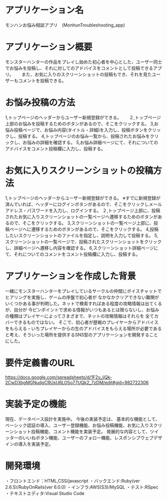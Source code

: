 # アプリケーション名

モンハンお悩み相談アプリ　(MonhunTroubleshooting_app)

# アプリケーション概要

モンスターハンターの作品をプレイし始めた初心者を中心とした、ユーザー同士でお悩みを投稿し、それに対してのアドバイスをコメントとして投稿できるアプリ。　　
また、お気に入りのスクリーンショットの投稿もでき、それを見たユーザーもコメントを投稿できる。

# お悩み投稿の方法

1,トップページのヘッダーからユーザー新規登録ができる。　　
２,トップページ上部のお悩みを投稿するためのボタンがあるので、そこをクリックする。
3,お悩み投稿ページで、お悩み内容(タイトル・詳細)を入力し、投稿ボタンをクリックし、投稿する。
4,トップページのお悩み一覧から、投稿されたお悩みをクリックし、お悩みの詳細を確認する。
5,お悩み詳細ページにて、それについてのアドバイスをコメント投稿欄に入力し、投稿する。

# お気に入りスクリーンショットの投稿方法

1,トップページのヘッダーからユーザー新規登録ができる。
※すでに新規登録が済んでいれば、ヘッダーにログインボタンがあるので、そこをクリックしメールアドレス・パスワードを入力し、ログインする。
２,トップページ上部に、投稿されたお気に入りスクリーンショットの一覧ページへ遷移するためのボタンがあるので、そこをクリックする。
3,スクリーンショットの一覧ページ上部に、投稿ページへに遷移するためのボタンがあるので、そこをクリックする。
4,投稿したいスクリーンショットのファイルを指定し、説明を入力して投稿する。
5,スクリーンショットの一覧ページで、投稿されたスクリーンショットをクリックし、詳細ページへ遷移し内容を確認する。
6,スクリーンショット詳細ページにて、それについてのコメントをコメント投稿欄に入力し、投稿する。

# アプリケーションを作成した背景

一緒にモンスターハンターをプレイしているサークルの仲間にボイスチャットでヒアリングを実施し、ゲームの序盤で初心者が
なかなかクリアできない難関がいくつかある事が判明した。ネットで検索すればある程度の攻略情報は出てくるが、自分が
今ピンポイントで求める情報がいつもあるとは限らないし、お悩みの種類はプレイヤーによってさまざまで、ネットの攻略情報はそれらを
全てカバーできるものではない。
そこで、初心者が歴戦のプレイヤーからアドバイスをもらえる・いちプレイヤーからの生のアドバイスをもらえる場所が必要である
と考え、そういった場所を提供するSNS型のアプリケーションを開発することにした。

# 要件定義書のURL

https://docs.google.com/spreadsheets/d/1F2y_ijQk-2CwD3bgMGNudgCRUsU6LO5o77UQk2_7zDM/edit#gid=982722306

# 実装予定の機能

現在、データベース設計を実施中。
今後の実装予定は、
基本的な機能として、ベーシック認証の導入、ユーザー登録機能、お悩み投稿機能、お気に入りスクリーンショット投稿機能、コメント機能を実装予定。
発展的な内容として、ツイッターのいいねボタン機能、ユーザーのフォロー機能、レスポンシブウェブデザインの導入を実装予定。

# 開発環境

・フロントエンド：HTML,CSS/javascript
・バックエンド:Ruby(ver 2.6.5)/RubyOnRails(ver 6.0.0)
・インフラ:AWS(S3)/MySQL
・テスト:RSpec
・テキストエディタ:Visual Studio Code



